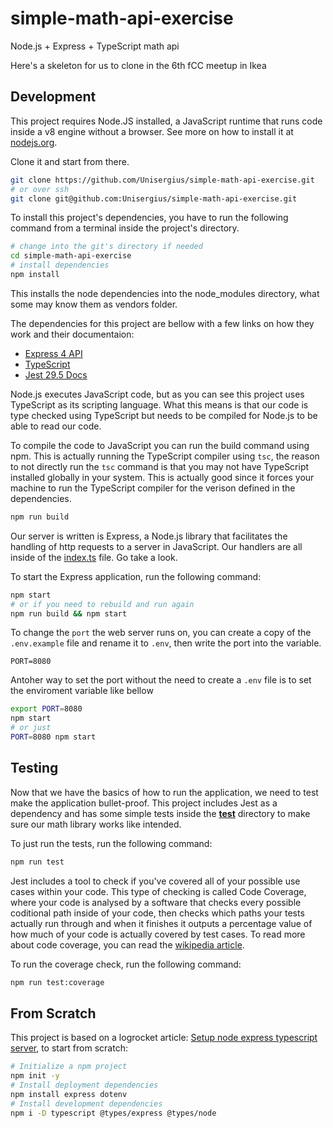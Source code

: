 # simple-math-api-exercise

Node.js + Express + TypeScript math api

Here's a skeleton for us to clone in the 6th fCC meetup in Ikea

## Development

This project requires Node.JS installed, a JavaScript runtime that runs code
inside a v8 engine without a browser. See more on how to install it at
[nodejs.org](https://nodejs.org/en).

Clone it and start from there.

```sh
git clone https://github.com/Unisergius/simple-math-api-exercise.git
# or over ssh
git clone git@github.com:Unisergius/simple-math-api-exercise.git
```

To install this project's dependencies, you have to run the following command
from a terminal inside the project's directory. 

```sh
# change into the git's directory if needed
cd simple-math-api-exercise
# install dependencies
npm install
```

This installs the node dependencies into the node_modules directory, what some
may know them as vendors folder.

The dependencies for this project are bellow with a few links on how they work
and their documentaion:

* [Express 4 API](https://expressjs.com/en/4x/api.html)
* [TypeScript](https://www.typescriptlang.org/)
* [Jest 29.5 Docs](https://jestjs.io/docs/29.5/getting-started)

Node.js executes JavaScript code, but as you can see this project uses
TypeScript as its scripting language. What this means is that our code is type
checked using TypeScript but needs to be compiled for Node.js to be able to
read our code.

To compile the code to JavaScript you can run the build command using npm. This
is actually running the TypeScript compiler using `tsc`, the reason to not
directly run the `tsc` command is that you may not have TypeScript installed
globally in your system. This is actually good since it forces your machine to
run the TypeScript compiler for the verison defined in the dependencies.

```sh
npm run build
```

Our server is written is Express, a Node.js library that facilitates the
handling of http requests to a server in JavaScript. Our handlers are all
inside of the [index.ts](./index.ts) file. Go take a look.

To start the Express application, run the following command:


```sh
npm start
# or if you need to rebuild and run again
npm run build && npm start
```

To change the `port` the web server runs on, you can create a copy of the
`.env.example` file and rename it to `.env`, then write the port into the
variable.

```dotenv
PORT=8080
```

Antoher way to set the port without the need to create a `.env` file is to
set the enviroment variable like bellow

```sh
export PORT=8080
npm start
# or just
PORT=8080 npm start
```

## Testing

Now that we have the basics of how to run the application, we need to test make
the application bullet-proof. This project includes Jest as a dependency and
has some simple tests inside the [__test__](./__test__) directory to make sure
our math library works like intended.

To just run the tests, run the following command:

```sh
npm run test
```

Jest includes a tool to check if you've covered all of your possible use cases
within your code. This type of checking is called Code Coverage, where your
code is analysed by a software that checks every possible coditional path
inside of your code, then checks which paths your tests actually run through
and when it finishes it outputs a percentage value of how much of your code is
actually covered by test cases. To read more about code coverage, you can read
the [wikipedia article](https://en.wikipedia.org/wiki/Code_coverage).

To run the coverage check, run the following command:

```sh
npm run test:coverage
```

## From Scratch

This project is based on a logrocket article:
[Setup node express typescript server](https://blog.logrocket.com/how-to-set-up-node-typescript-express/),
to start from scratch:

```sh
# Initialize a npm project
npm init -y
# Install deployment dependencies
npm install express dotenv
# Install development dependencies
npm i -D typescript @types/express @types/node
```
